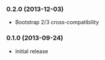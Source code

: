 ### 0.2.0 (2013-12-03)
- Bootstrap 2/3 cross-compatibility

### 0.1.0 (2013-09-24)
- Initial release
